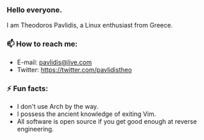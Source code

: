 ### Hello everyone.

I am Theodoros Pavlidis, a Linux enthusiast from Greece. 

### 📫 How to reach me: 
- E-mail: pavlidis@live.com
- Twitter: https://twitter.com/pavlidistheo 
                  
### ⚡ Fun facts: 
- I don't use Arch by the way. 
- I possess the ancient knowledge of exiting Vim. 
- All software is open source if you get good enough at reverse engineering.
